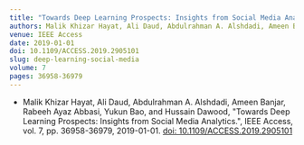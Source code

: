 ```yaml
---
title: "Towards Deep Learning Prospects: Insights from Social Media Analytics"
authors: Malik Khizar Hayat, Ali Daud, Abdulrahman A. Alshdadi, Ameen Banjar, Rabeeh Ayaz Abbasi, Yukun Bao, and Hussain Dawood
venue: IEEE Access
date: 2019-01-01
doi: 10.1109/ACCESS.2019.2905101
slug: deep-learning-social-media
volume: 7
pages: 36958-36979
---
```


- Malik Khizar Hayat, Ali Daud, Abdulrahman A. Alshdadi, Ameen Banjar, Rabeeh Ayaz Abbasi, Yukun Bao, and Hussain Dawood, "Towards Deep Learning Prospects: Insights from Social Media Analytics.", IEEE Access, vol. 7, pp. 36958-36979, 2019-01-01. [doi: 10.1109/ACCESS.2019.2905101](10.1109/ACCESS.2019.2905101)
